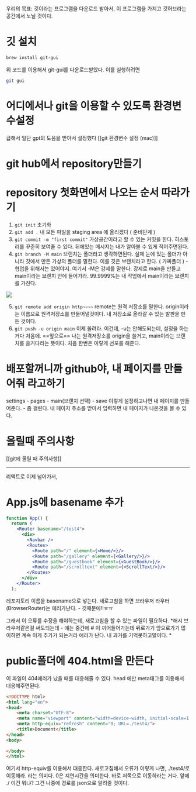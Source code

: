 우리의 목표: 깃이라는 프로그램을 다운로드 받아서, 이 프로그램을 가지고 깃허브라는 공간에서 노닐 것이다.

# 깃 설치

```bash
brew install git-gui
```

위 코드를 이용해서 git-gui를 다운로드받았다. 이를 실행하려면

```bash
git gui
```


# 어디에서나 git을 이용할 수 있도록 환경변수설정

급해서 일단 gpt의 도움을 받아서 설정했다
[[git 환경변수 설정 (mac)]]


# git hub에서 repository만들기


# repository 첫화면에서 나오는 순서 따라가기

1. `git init` 초기화
2. `git add .` 내 모든 파일을 staging area 에 올리겠다 ( 준비단계 )
3. `git commit -m "first commit"` 가상공간이라고 할 수 있는 커밋을 한다. 히스토리를 꾸준히 보여줄 수 있다. 뒤에있는 메시지는 내가 알아볼 수 있게 적어주면된다.
4. `git branch -M main` 브랜치는 폴더라고 생각하면된다. 실제 눈에 있는 폴더가 아니라 깃에서 만든 가상의 폴더를 말한다. 이를 깃은 브랜치라고 한다. ( 가짜폴더 ) - 협업을 위해서는 있어야지. 
	여기서 -M은 강제를 말한다. 강제로 main을 만들고 main이라는 브랜치 안에 들어가라. 99.9999%는 내 작업에서 main이라는 브랜치를 가진다. 

![](https://i.imgur.com/kv2AmER.png)

5. `git remote add origin http~~~~` remote는 원격 저장소를 말한다. origin이라는 이름으로 원격저장소를 만들어낼것이다. 내 저장소로 올라갈 수 있는 발판을 만든 것이다.
6. `git push -u origin main`  이제 올려라. 이건데, -u는 안해도되는데, 설정을 하는거다 처음에. ==앞으로== 나는 원격저장소를 origin을 쓸거고, main이라는 브랜치를 쓸거다라는 뜻이다. 처음 한번은 이렇게 선포를 해준다. 


# 배포할꺼니까 github야, 내 페이지를 만들어줘 라고하기

settings - pages - main(브랜치 선택) - save
이렇게 설정하고나면 내 페이지를 만들어준다.  - 좀 걸린다.
내 페이지 주소를 받아서 입력하면 내 페이지가 나온것을 볼 수 있다. 



# 올릴때 주의사항

[[git에 올릴 때 주의사항]]


---
리액트로 이제 넘어가서,

# App.js에 basename 추가

```jsx
function App() {
  return (
    <Router basename="/test4">
      <div>
        <Navbar />
        <Routes>
          <Route path="/" element={<Home/>}/>
          <Route path="/gallery" element={<Gallery/>}/>
          <Route path="/guestbook" element={<GuestBook/>}/>
          <Route path="/scrolltext" element={<ScrollText/>}/>
        </Routes>
      </div>
    </Router>
  );
```

레포지토리 이름을 basename으로 넣는다.
새로고침을 하면 브라우저 라우터(BrowserRouter)는 에러가난다. - 깃때문에!!ㅠㅠ

그래서 이 오류를 수정을 해야하는데, 
새로고침을 할 수 있는 파일이 필요하다.
*해시 브라우저같은걸 써도되는데 - 얘는 중간에 # 이 끼어들어가는데 뒤로가기 앞으로가기 많이하면 계속 이게 추가가 되는거라 에러가 난다. 내 과거를 기억못하고말이다. *


# public폴더에 404.html을 만든다

이 파일이 404에러가 났을 때를 대응해줄 수 있다.
head 에만 meta태그를 이용해서 대응해주면된다.

```html
<!DOCTYPE html>
<html lang="en">
<head>
    <meta charset="UTF-8">
    <meta name="viewport" content="width=device-width, initial-scale=1.0">
    <meta http-equiv="refresh" content="0; URL=./test4/"> 
    <title>Document</title>
</head>
<body>
    
</body>
</html>
```

여기서 http-equiv를 이용해서 대응한다. 새로고침해서 오류가 이렇게 나면, ./test4/로 이동해라. 라는 의미다. 0은 지연시간을 의미한다. 바로 저쪽으로 이동하라는 거다. 앞에 ./ 이건 뭐냐? 그건 나중에 경로를 json으로 알려줄 것이다.